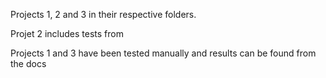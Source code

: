 Projects 1, 2 and 3 in their respective folders.

Projet 2 includes tests from []([URL](https://github.com/remzi-arpacidusseau/ostep-projects/tree/master))

Projects 1 and 3 have been tested manually and results can be found from the docs
